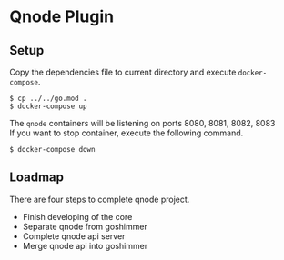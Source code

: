 # Qnode Plugin
## Setup
Copy the dependencies file to current directory and execute `docker-compose`.
```
$ cp ../../go.mod .
$ docker-compose up
```
The `qnode` containers will be listening on ports 8080, 8081, 8082, 8083  
If you want to stop container, execute the following command.
```
$ docker-compose down
```
## Loadmap
There are four steps to complete qnode project.
- Finish developing of the core
- Separate qnode from goshimmer
- Complete qnode api server
- Merge qnode api into goshimmer
